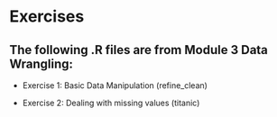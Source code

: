 # Exercises

## The following .R files are from Module 3 Data Wrangling:

* Exercise 1: Basic Data Manipulation (refine_clean)

* Exercise 2: Dealing with missing values (titanic)